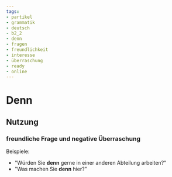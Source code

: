 ```yaml
---
tags:
- partikel
- grammatik
- deutsch
- b2_2
- denn
- fragen
- freundlichkeit
- interesse
- überraschung
- ready
- online
---
```


# Denn

## Nutzung

### freundliche Frage und negative Überraschung  

Beispiele:  

- "Würden Sie __denn__ gerne in einer anderen Abteilung arbeiten?"  
- "Was machen Sie __denn__ hier?"  
